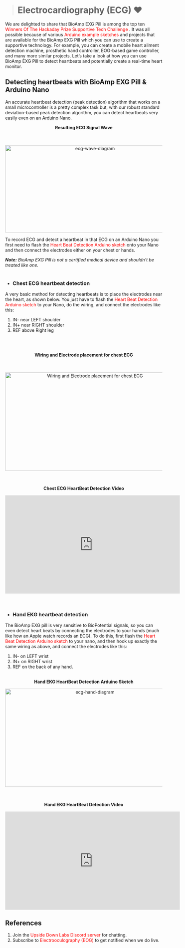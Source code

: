 ># Electrocardiography (ECG) &#10084;

We are delighted to share that BioAmp EXG Pill is among the top ten <a href="https://hackaday.com/2021/08/31/ten-winners-of-the-hackaday-prize-supportive-tech-challenge/" style="color: Red; text-decoration: none;"> Winners Of The Hackaday Prize Supportive Tech Challenge </a>. It was all possible because of various <a href="https://github.com/upsidedownlabs/BioAmp-EXG-Pill/tree/main/software" style="color: Red; text-decoration: none;"> Arduino example sketches</a>  and projects that are available for the BioAmp EXG Pill which you can use to create a supportive technology. For example, you can create a mobile heart ailment detection machine, prosthetic hand controller, EOG-based game controller, and many more similar projects. Let’s take a look at how you can use BioAmp EXG Pill to detect heartbeats and potentially create a real-time heart monitor.

## Detecting heartbeats with BioAmp EXG Pill & Arduino Nano

An accurate heartbeat detection (peak detection) algorithm that works on a small microcontroller is a pretty complex task but, with our robust standard deviation-based peak detection algorithm, you can detect heartbeats very easily even on an Arduino Nano.

<p style="text-align: center;"> <b> Resulting ECG Signal Wave </b> </p>
<br> </br>
<div style="text-align:center;">
<img src="images/ECG/bioamp-exg-pill-electrocardiography-wave.jpg" alt="ecg-wave-diagram" style="height: 280px; width:560px;"/>
</div> 

 
To record ECG and detect a heartbeat in that ECG on an Arduino Nano you first need to flash the <a href="https://github.com/upsidedownlabs/BioAmp-EXG-Pill/blob/main/software/HeartBeatDetection/HeartBeatDetection.ino" style="color: Red; text-decoration: none;"> Heart Beat Detection Arduino sketch </a> onto your Nano and then connect the electrodes either on your chest or hands.  

_**Note:** BioAmp EXG Pill is not a certified medical device and shouldn't be treated like one._
<br>
</br>

- ### Chest ECG heartbeat detection

A very basic method for detecting heartbeats is to place the electrodes near the heart, as shown below. You just have to flash the <a href="https://github.com/upsidedownlabs/BioAmp-EXG-Pill/blob/main/software/HeartBeatDetection/HeartBeatDetection.ino" style="color: Red; text-decoration: none;"> Heart Beat Detection Arduino sketch </a>  to your Nano, do the wiring, and connect the electrodes like this:

1. IN- near LEFT shoulder
2. IN+ near RIGHT shoulder
3. REF above Right leg
<br>
</br>

<p style="text-align: center;"> <b> Wiring and Electrode placement for chest ECG</b></p>
<br> </br>
<div style="text-align:center;">
<img src="images/ECG/bioamp-exg-pill-electrocardiography-Lead1.jpg" alt="Wiring and Electrode placement for chest ECG" style="height: 315px; width:560px;"/>
</div>
<br>
</br>
<p style="text-align: center;"> <b> Chest ECG HeartBeat Detection Video </b></p>

<div style="text-align:center;">
<iframe width="560" height="315" src="https://www.youtube.com/embed/jNXJoB72sxU" title="YouTube video player" frameborder="0" allow="accelerometer; autoplay; clipboard-write; encrypted-media; gyroscope; picture-in-picture" allowfullscreen ></iframe>
</div>
<br></br>

- ### Hand EKG heartbeat detection

The BioAmp EXG pill is very sensitive to BioPotential signals, so you can even detect heart beats by connecting the electrodes to your hands (much like how an Apple watch records an ECG). To do this, first flash the <a href="https://github.com/upsidedownlabs/BioAmp-EXG-Pill/blob/main/software/HeartBeatDetection/HeartBeatDetection.ino" style="color: Red; text-decoration: none;"> Heart Beat Detection Arduino sketch </a> to your nano, and then hook up exactly the same wiring as above, and connect the electrodes like this:

1. IN- on LEFT wrist
2. IN+ on RIGHT wrist
3. REF on the back of any hand.
<br></br>

<p style="text-align: center;"> <b> Hand EKG HeartBeat Detection Arduino Sketch </b></p>
<div style="text-align:center;">
<img src="images/ECG/bioamp-exg-pill-electrocardiography-hand.jpg" alt="ecg-hand-diagram" style="height: 315px; width:560px;"/>
</div>
<br></br>
<p style="text-align: center;"> <b> Hand EKG HeartBeat Detection Video</b></p>
<div style="text-align:center;">
<iframe width="560" height="315" src="https://www.youtube.com/embed/5rHjvKB7c1o" title="YouTube video player" frameborder="0" allow="accelerometer; autoplay; clipboard-write; encrypted-media; gyroscope; picture-in-picture" allowfullscreen></iframe>
</div>

## References

1. Join the <a href="https://discord.gg/6aNknuBkfN" style="color: Red; text-decoration: none;">Upside Down Labs Discord server</a>  for chatting.
2. Subscribe to <a href="https://en.wikipedia.org/wiki/Electrooculography" style="color: Red; text-decoration: none;"> Electrooculography (EOG)</a>  to get notified when we do live.


